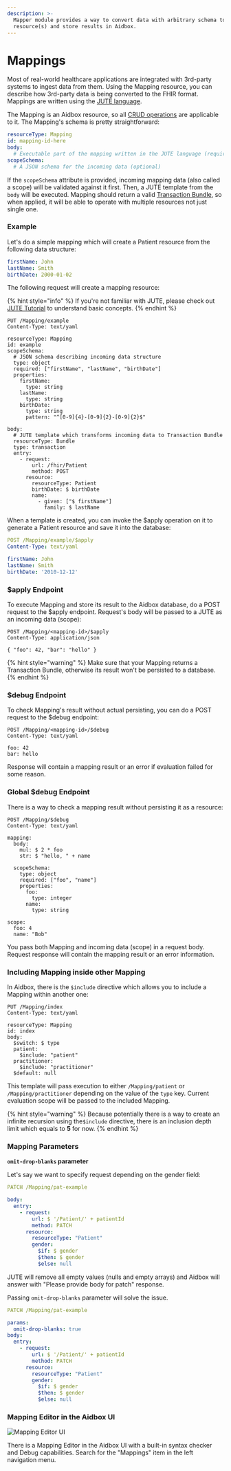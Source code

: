 ```yaml
---
description: >-
  Mapper module provides a way to convert data with arbitrary schema to FHIR
  resource(s) and store results in Aidbox.
---
```


# Mappings

Most of real-world healthcare applications are integrated with 3rd-party systems to ingest data from them. Using the Mapping resource, you can describe how 3rd-party data is being converted to the FHIR format. Mappings are written using the [JUTE language](https://github.com/HealthSamurai/jute.clj#introduction).

The Mapping is an Aidbox resource, so all [CRUD operations](../../api/rest-api/crud/) are applicable to it. The Mapping's schema is pretty straightforward:

```yaml
resourceType: Mapping
id: mapping-id-here
body:
  # Executable part of the mapping written in the JUTE language (required)
scopeSchema:
  # A JSON schema for the incoming data (optional)
```

If the `scopeSchema` attribute is provided, incoming mapping data (also called a scope) will be validated against it first. Then, a JUTE template from the `body` will be executed. Mapping should return a valid [Transaction Bundle](broken-reference), so when applied, it will be able to operate with multiple resources not just single one.

### Example

Let's do a simple mapping which will create a Patient resource from the following data structure:

```yaml
firstName: John
lastName: Smith
birthDate: 2000-01-02
```

The following request will create a mapping resource:

{% hint style="info" %}
If you're not familiar with JUTE, please check out [JUTE Tutorial](https://github.com/HealthSamurai/jute.clj#quickstart-tutorial) to understand basic concepts.
{% endhint %}

```http
PUT /Mapping/example
Content-Type: text/yaml

resourceType: Mapping
id: example
scopeSchema:
  # JSON schema describing incoming data structure
  type: object
  required: ["firstName", "lastName", "birthDate"]
  properties:
    firstName:
      type: string 
    lastName:
      type: string
    birthDate:
      type: string
      pattern: "^[0-9]{4}-[0-9]{2}-[0-9]{2}$"

body:
  # JUTE template which transforms incoming data to Transaction Bundle
  resourceType: Bundle
  type: transaction
  entry:
    - request:
        url: /fhir/Patient
        method: POST
      resource:
        resourceType: Patient
        birthDate: $ birthDate
        name:
          - given: ["$ firstName"]
            family: $ lastName

```

When a template is created, you can invoke the $apply operation on it to generate a Patient resource and save it into the database:

```yaml
POST /Mapping/example/$apply
Content-Type: text/yaml

firstName: John
lastName: Smith
birthDate: '2010-12-12'
```

### $apply Endpoint

To execute Mapping and store its result to the Aidbox database, do a POST request to the $apply endpoint. Request's body will be passed to a JUTE as an incoming data (scope):

```http
POST /Mapping/<mapping-id>/$apply
Content-Type: application/json

{ "foo": 42, "bar": "hello" }
```

{% hint style="warning" %}
Make sure that your Mapping returns a Transaction Bundle, otherwise its result won't be persisted to a database.
{% endhint %}

### $debug Endpoint

To check Mapping's result without actual persisting, you can do a POST request to the $debug endpoint:

```http
POST /Mapping/<mapping-id>/$debug
Content-Type: text/yaml

foo: 42
bar: hello
```

Response will contain a mapping result or an error if evaluation failed for some reason.

### Global $debug Endpoint

There is a way to check a mapping result without persisting it as a resource:

```http
POST /Mapping/$debug
Content-Type: text/yaml

mapping:
  body:
    mul: $ 2 * foo
    str: $ "hello, " + name
    
  scopeSchema:
    type: object
    required: ["foo", "name"]
    properties:
      foo:
        type: integer
      name:
        type: string
    
scope:
  foo: 4
  name: "Bob"
```

You pass both Mapping and incoming data (scope) in a request body. Request response will contain the mapping result or an error information.

### Including Mapping inside other Mapping

In Aidbox, there is the `$include` directive which allows you to include a Mapping within another one:

```
PUT /Mapping/index
Content-Type: text/yaml

resourceType: Mapping
id: index
body:
  $switch: $ type
  patient:
    $include: "patient"
  practitioner:
    $include: "practitioner"
  $default: null
```

This template will pass execution to either `/Mapping/patient` or `/Mapping/practitioner` depending on the value of the `type` key. Current evaluation scope will be passed to the included Mapping.

{% hint style="warning" %}
Because potentially there is a way to create an infinite recursion using the`$include` directive, there is an inclusion depth limit which equals to **5** for now.
{% endhint %}

### Mapping Parameters

**`omit-drop-blanks` parameter**

Let's say we want to specify request depending on the gender field:

```yaml
PATCH /Mapping/pat-example

body:
  entry:
    - request:
        url: $ '/Patient/' + patientId
        method: PATCH
      resource:
        resourceType: "Patient"
        gender:
          $if: $ gender
          $then: $ gender
          $else: null
```

JUTE will remove all empty values (nulls and empty arrays) and Aidbox will answer with "Please provide body for patch" response.

Passing `omit-drop-blanks` parameter will solve the issue.

```yaml
PATCH /Mapping/pat-example

params:
  omit-drop-blanks: true
body:
  entry:
    - request:
        url: $ '/Patient/' + patientId
        method: PATCH
      resource:
        resourceType: "Patient"
        gender:
          $if: $ gender
          $then: $ gender
          $else: null
```

### Mapping Editor in the Aidbox UI

![Mapping Editor UI](../../../.gitbook/assets/screenshot-2019-09-16-at-17.26.13.png)

There is a Mapping Editor in the Aidbox UI with a built-in syntax checker and Debug capabilities. Search for the "Mappings" item in the left navigation menu.
